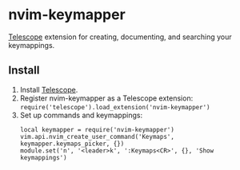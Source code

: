 # nvim-keymapper

[Telescope](https://github.com/nvim-telescope/telescope.nvim) extension for creating, documenting, and searching your keymappings.

## Install

1. Install [Telescope](https://github.com/nvim-telescope/telescope.nvim).
2. Register nvim-keymapper as a Telescope extension: `require('telescope').load_extension('nvim-keymapper')`
3. Set up commands and keymappings:
    ```
    local keymapper = require('nvim-keymapper')    
    vim.api.nvim_create_user_command('Keymaps', keymapper.keymaps_picker, {})
    module.set('n', '<leader>k', ':Keymaps<CR>', {}, 'Show keymappings')
    ```
